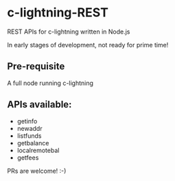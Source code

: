 # c-lightning-REST
REST APIs for c-lightning written in Node.js

In early stages of development, not ready for prime time!

## Pre-requisite
A full node running c-lightning

## APIs available:
- getinfo
- newaddr
- listfunds
- getbalance
- localremotebal
- getfees

PRs are welcome! :-)

